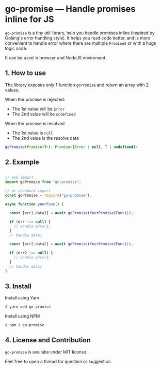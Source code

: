 # go-promise — Handle promises inline for JS

`go-promise` is a tiny util library, help you handle promises inline (inspired by Golang's error handling style). It helps you read code better, and is more convenient to handle error where there are multiple `Promise`s or with a huge logic code.

It can be used in browser and NodeJS enviroment

## 1. How to use

The library exposes only 1 function `goPromise` and return an array with 2 values.

When the promise is rejected:
- The 1st value will be `Error`
- The 2nd value will be `undefined`

When the promise is resolved
- The 1st value is `null`
- The 2nd value is the resolve data

```js
goPromise(Promise<T>): Promise<[Error | null, T | undefined]>
```


## 2. Example

```js

// es6 import
import goPromise from "go-promise";

// or standard import
const goPromise = require("go-promise");

async function yourFunc() {

  const [err1,data1] = await goPromise(YourPromise1Func());

  if (err !== null) {
    // handle error1;
  }
  // handle data1

  const [err2,data2] = await goPromise(YourPromise1Func());

  if (err2 !== null) {
    // handle error1;
  }
  // handle data1
}

```

## 3. Install

Install using Yarn

```sh
$ yarn add go-promise
```

Install using NPM

```sh
$ npm i go-promise
```

## 4. License and Contribution

`go-promise` is availabe under MIT license.

Feel free to open a thread for question or suggestion